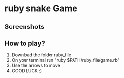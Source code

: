 # ruby snake Game

## Screenshots

## How to play?

1. Download the folder ruby_file
2. On your terminal run "ruby $PATH/ruby_file/game.rb"
3. Use the arrows to move
4. GOOD LUCK :)
